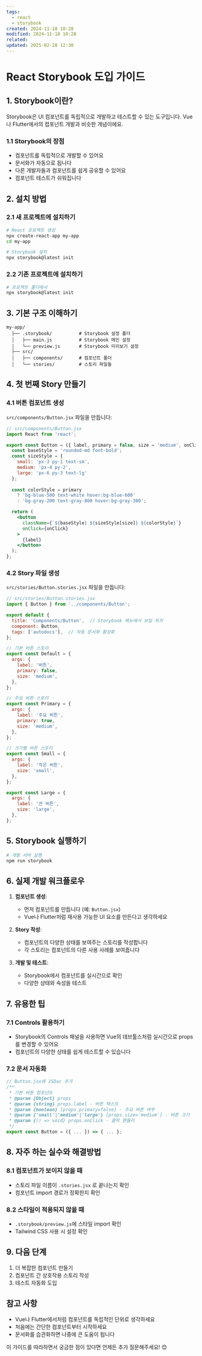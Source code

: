 ```yaml
---
tags:
  - react
  - storybook
created: 2024-11-18 10:28
modified: 2024-11-18 10:28
related: 
updated: 2025-02-28 12:30
---
```

# React Storybook 도입 가이드

## 1. Storybook이란?
Storybook은 UI 컴포넌트를 독립적으로 개발하고 테스트할 수 있는 도구입니다. Vue나 Flutter에서의 컴포넌트 개발과 비슷한 개념이에요.

### 1.1 Storybook의 장점
- 컴포넌트를 독립적으로 개발할 수 있어요
- 문서화가 자동으로 됩니다
- 다른 개발자들과 컴포넌트를 쉽게 공유할 수 있어요
- 컴포넌트 테스트가 쉬워집니다

## 2. 설치 방법

### 2.1 새 프로젝트에 설치하기
```bash
# React 프로젝트 생성
npx create-react-app my-app
cd my-app

# Storybook 설치
npx storybook@latest init
```

### 2.2 기존 프로젝트에 설치하기
```bash
# 프로젝트 폴더에서
npx storybook@latest init
```

## 3. 기본 구조 이해하기

```plaintext
my-app/
  ├── .storybook/          # Storybook 설정 폴더
  │   ├── main.js          # Storybook 메인 설정
  │   └── preview.js       # Storybook 미리보기 설정
  ├── src/
  │   ├── components/      # 컴포넌트 폴더
  │   └── stories/         # 스토리 파일들
```

## 4. 첫 번째 Story 만들기

### 4.1 버튼 컴포넌트 생성
`src/components/Button.jsx` 파일을 만듭니다:

```jsx
// src/components/Button.jsx
import React from 'react';

export const Button = ({ label, primary = false, size = 'medium', onClick }) => {
  const baseStyle = 'rounded-md font-bold';
  const sizeStyle = {
    small: 'px-3 py-1 text-sm',
    medium: 'px-4 py-2',
    large: 'px-6 py-3 text-lg'
  };
  
  const colorStyle = primary 
    ? 'bg-blue-500 text-white hover:bg-blue-600' 
    : 'bg-gray-200 text-gray-800 hover:bg-gray-300';

  return (
    <button
      className={`${baseStyle} ${sizeStyle[size]} ${colorStyle}`}
      onClick={onClick}
    >
      {label}
    </button>
  );
};
```

### 4.2 Story 파일 생성
`src/stories/Button.stories.jsx` 파일을 만듭니다:

```jsx
// src/stories/Button.stories.jsx
import { Button } from '../components/Button';

export default {
  title: 'Components/Button',  // Storybook 메뉴에서 보일 위치
  component: Button,
  tags: ['autodocs'],  // 자동 문서화 활성화
};

// 기본 버튼 스토리
export const Default = {
  args: {
    label: '버튼',
    primary: false,
    size: 'medium',
  },
};

// 주요 버튼 스토리
export const Primary = {
  args: {
    label: '주요 버튼',
    primary: true,
    size: 'medium',
  },
};

// 크기별 버튼 스토리
export const Small = {
  args: {
    label: '작은 버튼',
    size: 'small',
  },
};

export const Large = {
  args: {
    label: '큰 버튼',
    size: 'large',
  },
};
```

## 5. Storybook 실행하기

```bash
# 개발 서버 실행
npm run storybook
```

## 6. 실제 개발 워크플로우

1. **컴포넌트 생성**:
   - 먼저 컴포넌트를 만듭니다 (예: `Button.jsx`)
   - Vue나 Flutter처럼 재사용 가능한 UI 요소를 만든다고 생각하세요

2. **Story 작성**:
   - 컴포넌트의 다양한 상태를 보여주는 스토리를 작성합니다
   - 각 스토리는 컴포넌트의 다른 사용 사례를 보여줍니다

3. **개발 및 테스트**:
   - Storybook에서 컴포넌트를 실시간으로 확인
   - 다양한 상태와 속성을 테스트

## 7. 유용한 팁

### 7.1 Controls 활용하기
- Storybook의 Controls 패널을 사용하면 Vue의 데브툴스처럼 실시간으로 props를 변경할 수 있어요
- 컴포넌트의 다양한 상태를 쉽게 테스트할 수 있습니다

### 7.2 문서 자동화
```jsx
// Button.jsx에 JSDoc 추가
/**
 * 기본 버튼 컴포넌트
 * @param {Object} props
 * @param {string} props.label - 버튼 텍스트
 * @param {boolean} [props.primary=false] - 주요 버튼 여부
 * @param {'small'|'medium'|'large'} [props.size='medium'] - 버튼 크기
 * @param {() => void} props.onClick - 클릭 핸들러
 */
export const Button = ({ ... }) => { ... };
```

## 8. 자주 하는 실수와 해결방법

### 8.1 컴포넌트가 보이지 않을 때
- 스토리 파일 이름이 `.stories.jsx` 로 끝나는지 확인
- 컴포넌트 import 경로가 정확한지 확인

### 8.2 스타일이 적용되지 않을 때
- `.storybook/preview.js`에 스타일 import 확인
- Tailwind CSS 사용 시 설정 확인

## 9. 다음 단계
1. 더 복잡한 컴포넌트 만들기
2. 컴포넌트 간 상호작용 스토리 작성
3. 테스트 자동화 도입

## 참고 사항
- Vue나 Flutter에서처럼 컴포넌트를 독립적인 단위로 생각하세요
- 처음에는 간단한 컴포넌트부터 시작하세요
- 문서화를 습관화하면 나중에 큰 도움이 됩니다

이 가이드를 따라하면서 궁금한 점이 있다면 언제든 추가 질문해주세요! 😊
